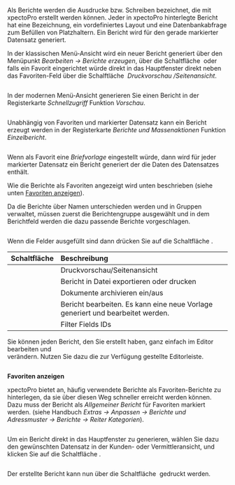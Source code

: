 <!DOCTYPE html>
<html>
<head>
<meta charset="utf-8">
<meta name="viewport" content="width=device-width, initial-scale=1.0">
<title>800_Berichte_erzeugen.md</title>
<link rel="stylesheet" href="https://stackedit.io/res-min/themes/base.css" />
<script type="text/javascript" src="https://cdn.mathjax.org/mathjax/latest/MathJax.js?config=TeX-AMS_HTML"></script>
</head>
<body><div class="container"><p>Als Berichte werden die Ausdrucke bzw. Schreiben bezeichnet, die mit xpectoPro erstellt werden können. Jeder in xpectoPro hinterlegte Bericht hat eine Bezeichnung, ein vordefiniertes Layout und eine Datenbankabfrage zum Befüllen von Platzhaltern. Ein Bericht wird  für den gerade markierter Datensatz generiert.</p>

<p>In der klassischen Menü-Ansicht wird ein neuer Bericht generiert über den Menüpunkt  <em>Bearbeiten → Berichte erzeugen</em>, über die Schaltfläche <img src="http://xpecto.github.io/docs/img/img_1429027617646.png" alt="" title=""> oder falls ein Favorit eingerichtet würde direkt in das Hauptfenster direkt neben das  Favoriten-Feld über die Schalftläche <img src="http://xpecto.github.io/docs/img/img_1461680897090.png" alt="" title=""> <em>Druckvorschau /Seitenansicht</em>.</p>

<p><img src="http://xpecto.github.io/docs/img/img_1461680850196.png" alt="" title=""></p>

<p>In der modernen Menü-Ansicht generieren Sie einen Bericht in der Registerkarte <em>Schnellzugriff</em> Funktion <em>Vorschau</em>.</p>

<p><img src="http://xpecto.github.io/docs/img/img_1461681103966.png" alt="" title=""></p>

<p>Unabhängig von Favoriten und markierter Datensatz kann ein Bericht erzeugt werden in der Registerkarte <em>Berichte und Massenaktionen</em> Funktion <em>Einzelbericht</em>.</p>

<p><img src="http://xpecto.github.io/docs/img/img_1461681719690.png" alt="" title=""></p>

<p>Wenn als Favorit eine <em>Briefvorlage</em> eingestellt würde, dann wird für jeder markierter Datensatz ein Bericht generiert der die Daten des Datensatzes enthält.</p>

<p>Wie die Berichte als Favoriten angezeigt wird unten beschrieben (siehe unten <a href="#id2">Favoriten anzeigen</a>).</p>

<p>Da die Berichte über Namen unterschieden werden und in Gruppen verwaltet, müssen zuerst die Berichtengruppe ausgewählt und in dem Berichtfeld werden die dazu passende Berichte vorgeschlagen. </p>

<p><img src="http://xpecto.github.io/docs/img/img_1461677534072.png" alt="" title=""></p>

<p>Wenn die Felder ausgefüllt sind dann drücken Sie auf die Schaltfläche <img src="http://xpecto.github.io/docs/img/img_1439381184713.png" alt="" title="">.</p>

<table>
<thead>
<tr>
  <th>Schaltfläche</th>
  <th align="left">Beschreibung</th>
</tr>
</thead>
<tbody><tr>
  <td><img src="http://xpecto.github.io/docs/img/img_1439381184713.png" alt="" title=""></td>
  <td align="left">Druckvorschau/Seitenansicht</td>
</tr>
<tr>
  <td><img src="http://xpecto.github.io/docs/img/img_1439391939484.png" alt="" title=""></td>
  <td align="left">Bericht in Datei exportieren oder drucken</td>
</tr>
<tr>
  <td><img src="http://xpecto.github.io/docs/img/img_1439381119609.png" alt="" title=""></td>
  <td align="left">Dokumente archivieren ein/aus</td>
</tr>
<tr>
  <td><img src="http://xpecto.github.io/docs/img/img_1439381347699.png" alt="" title=""></td>
  <td align="left">Bericht bearbeiten. Es kann eine neue Vorlage generiert und bearbeitet werden.</td>
</tr>
<tr>
  <td><img src="http://xpecto.github.io/docs/img/img_1439381384906.png" alt="" title=""></td>
  <td align="left">Filter Fields IDs</td>
</tr>
</tbody></table>


<p>Sie können jeden Bericht, den Sie erstellt haben, ganz einfach im Editor bearbeiten und <br>
verändern. Nutzen Sie dazu die zur Verfügung gestellte Editorleiste.</p>

<p><img src="http://xpecto.github.io/docs/img/img_1439389795642.png" alt="" title=""></p>

<p><a id="id2"><strong>Favoriten anzeigen</strong></a></p>

<p>xpectoPro bietet an, häufig verwendete Berichte als Favoriten-Berichte zu hinterlegen, da sie über diesen Weg schneller erreicht werden können. Dazu muss der Bericht als <em>Allgemeiner Bericht</em>  für Favoriten markiert werden. (siehe Handbuch <em>Extras → Anpassen → Berichte und Adressmuster → Berichte → Reiter Kategorien</em>).</p>

<p><img src="http://xpecto.github.io/docs/img/img_1439387898787.png" alt="" title=""></p>

<p>Um ein Bericht direkt in das Hauptfenster zu generieren, wählen Sie dazu den gewünschten Datensatz in der Kunden- oder Vermittleransicht, und klicken Sie auf die Schaltfläche <img src="http://xpecto.github.io/docs/img/img_1461681281157.png" alt="" title="">.</p>

<p><img src="http://xpecto.github.io/docs/img/img_1461680747695.png" alt="" title=""></p>

<p>Der erstellte Bericht kann nun über die Schaltfläche  <img src="http://xpecto.github.io/docs/img/img_1439391939484.png" alt="" title=""> gedruckt werden.</p></div></body>
</html>